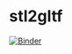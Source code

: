 # stl2gltf

[![Binder](https://mybinder.org/badge_logo.svg)](https://mybinder.org/v2/gh/dave3d/stl2convert/master?filepath=stl2gltf.ipynb)
